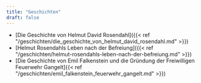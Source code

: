 ```yaml
---
title: "Geschichten"
draft: false
---
```

* [Die Geschichte von Helmut David Rosendahl]({{< ref "/geschichten/die_geschichte_von_helmut_david_rosendahl.md" >}})
* [Helmut Rosendahls Leben nach der Befreiung]({{< ref "/geschichten/helmut-rosendahls-leben-nach-der-befreiung.md" >}})
* [Die Geschichte von Emil Falkenstein und die Gründung der Freiwilligen Feuerwehr Gangelt]{{< ref "/geschichten/emil_falkenstein_feuerwehr_gangelt.md" >}})
